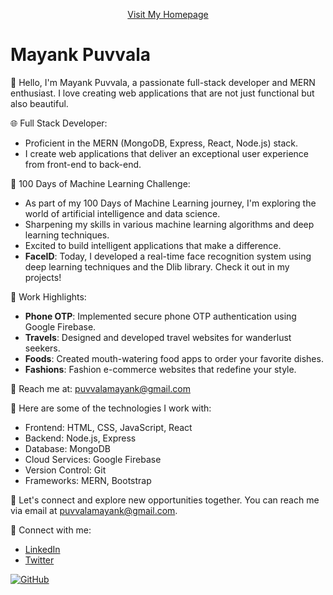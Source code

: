 <p align="center">
  <a href="https://mayankpuvvala.github.io">Visit My Homepage</a>
</p>

# Mayank Puvvala

👋 Hello, I'm Mayank Puvvala, a passionate full-stack developer and MERN enthusiast. I love creating web applications that are not just functional but also beautiful.

🌐 Full Stack Developer:
- Proficient in the MERN (MongoDB, Express, React, Node.js) stack.
- I create web applications that deliver an exceptional user experience from front-end to back-end.

🤖 100 Days of Machine Learning Challenge:
- As part of my 100 Days of Machine Learning journey, I'm exploring the world of artificial intelligence and data science.
- Sharpening my skills in various machine learning algorithms and deep learning techniques.
- Excited to build intelligent applications that make a difference.
- **FaceID**: Today, I developed a real-time face recognition system using deep learning techniques and the Dlib library. Check it out in my projects!

💼 Work Highlights:
- **Phone OTP**: Implemented secure phone OTP authentication using Google Firebase.
- **Travels**: Designed and developed travel websites for wanderlust seekers.
- **Foods**: Created mouth-watering food apps to order your favorite dishes.
- **Fashions**: Fashion e-commerce websites that redefine your style.

📧 Reach me at: [puvvalamayank@gmail.com](mailto:puvvalamayank@gmail.com)

🚀 Here are some of the technologies I work with:
- Frontend: HTML, CSS, JavaScript, React
- Backend: Node.js, Express
- Database: MongoDB
- Cloud Services: Google Firebase
- Version Control: Git
- Frameworks: MERN, Bootstrap

💬 Let's connect and explore new opportunities together. You can reach me via email at [puvvalamayank@gmail.com](mailto:puvvalamayank@gmail.com).

🔗 Connect with me:
- [LinkedIn](https://www.linkedin.com/in/mayank-puvvala/)
- [Twitter](https://twitter.com/mayankpuvvala)

[![GitHub](https://img.shields.io/github/followers/mayankpuvvala?label=Follow&style=social)](https://github.com/mayankpuvvala)

<!-- Optional: Add more information about your skills, interests, or additional links to your projects. -->
